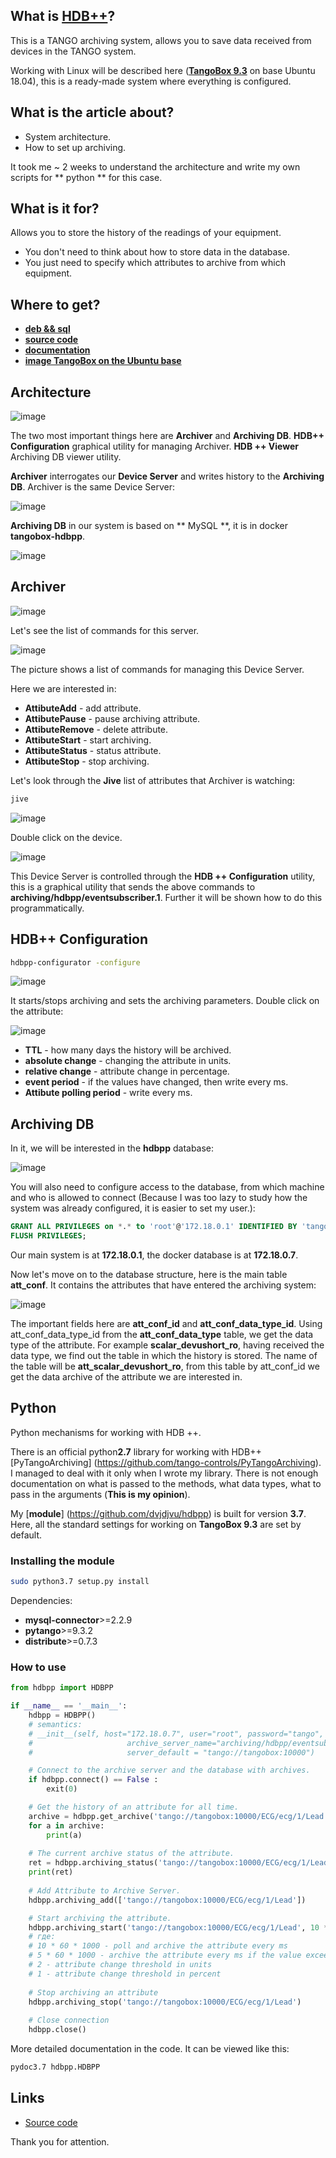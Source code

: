 ## What is [HDB++](https://www.tango-controls.org/community/project-docs/hdbplusplus/)?
This is a TANGO archiving system, allows you to save data received from devices in the TANGO system.

Working with Linux will be described here ([**TangoBox 9.3**](https://s2innovation.sharepoint.com/:f:/s/Developers/EovD2IBwhppAp-ZLXtawQ6gB9F6aXPPs2msr2hgPGTO-FQ?e=Ii3tnr) on base Ubuntu 18.04), this is a ready-made system where everything is configured.

## What is the article about?
 - System architecture.
 - How to set up archiving.

It took me ~ 2 weeks to understand the architecture and write my own scripts for ** python ** for this case.

## What is it for?
Allows you to store the history of the readings of your equipment.
 - You don't need to think about how to store data in the database.
 - You just need to specify which attributes to archive from which equipment.

<cut/>

## Where to get?
 - [**deb && sql**](https://www.tango-controls.org/community/project-docs/hdbplusplus/hdbplusplus-downloads/)
 - [**source code**](https://github.com/tango-controls-hdbpp)
 - [**documentation**](https://www.tango-controls.org/community/project-docs/hdbplusplus/hdbplusplus-doc/)
 - [**image TangoBox on the Ubuntu base**](https://tango-controls.readthedocs.io/en/latest/installation/virtualmachine.html)

## Architecture

![image](https://habrastorage.org/webt/si/9f/sq/si9fsq0jjolmzn2t2-ka9n_svnk.png)

The two most important things here are **Archiver** and **Archiving DB**. **HDB++ Configuration** graphical utility for managing Archiver. **HDB ++ Viewer** Archiving DB viewer utility.

**Archiver** interrogates our **Device Server** and writes history to the **Archiving DB**.
Archiver is the same Device Server:

![image](https://habrastorage.org/webt/wx/bw/4c/wxbw4cyo_occntl8jparsj2drbo.jpeg)

**Archiving DB** in our system is based on ** MySQL **, it is in docker **tangobox-hdbpp**.

![image](https://habrastorage.org/webt/lx/zx/tf/lxzxtfz04nofarfshjy4jdh3hhy.jpeg)

## Archiver

![image](https://habrastorage.org/webt/bc/dd/mw/bcddmwci_lpsr7exia445op9nze.jpeg)

Let's see the list of commands for this server.

![image](https://habrastorage.org/webt/e7/qk/ts/e7qktshbfap5gkk3dm_de-uqyxg.jpeg)

The picture shows a list of commands for managing this Device Server.

Here we are interested in:

 - **AttibuteAdd** - add attribute.
 - **AttibutePause** - pause archiving attribute.
 - **AttibuteRemove** - delete attribute.
 - **AttibuteStart** - start archiving.
 - **AttibuteStatus** - status attribute.
 - **AttibuteStop** - stop archiving.

Let's look through the **Jive** list of attributes that Archiver is watching:
```bash
jive
```

![image](https://habrastorage.org/webt/wx/bw/4c/wxbw4cyo_occntl8jparsj2drbo.jpeg)

Double click on the device.

![image](https://habrastorage.org/webt/gq/li/qa/gqliqanb2roaz98yqhl0b4lxhkk.jpeg)

This Device Server is controlled through the **HDB ++ Configuration** utility, this is a graphical utility that sends the above commands to **archiving/hdbpp/eventsubscriber.1**. Further it will be shown how to do this programmatically.

## HDB++ Configuration
```bash
hdbpp-configurator -configure
```

![image](https://habrastorage.org/webt/sv/nw/bh/svnwbh8yxo3l170gmibfly0gdzi.jpeg)

It starts/stops archiving and sets the archiving parameters. Double click on the attribute:

![image](https://habrastorage.org/webt/ve/gq/qt/vegqqtoux5y-2cctdn1dugymqzw.jpeg)

 - **TTL** - how many days the history will be archived.
 - **absolute change** - changing the attribute in units.
 - **relative change** - attribute change in percentage.
 - **event period** - if the values have changed, then write every ms.
 - **Attibute polling period** - write every ms.

## Archiving DB
In it, we will be interested in the **hdbpp** database:

![image](https://habrastorage.org/webt/5e/hh/15/5ehh15mfnxsnbr_di1sc_oqfhzk.jpeg)

You will also need to configure access to the database, from which machine and who is allowed to connect (Because I was too lazy to study how the system was already configured, it is easier to set my user.):
```sql
GRANT ALL PRIVILEGES on *.* to 'root'@'172.18.0.1' IDENTIFIED BY 'tango';
FLUSH PRIVILEGES;
```
Our main system is at **172.18.0.1**, the docker database is at **172.18.0.7**.

Now let's move on to the database structure, here is the main table **att_conf**. It contains the attributes that have entered the archiving system:

![image](https://habrastorage.org/webt/p5/qb/jn/p5qbjnakml0npautm0rhfiz8ixw.jpeg)

The important fields here are **att_conf_id** and **att_conf_data_type_id**. Using att_conf_data_type_id from the **att_conf_data_type** table, we get the data type of the attribute. For example **scalar_devushort_ro**, having received the data type, we find out the table in which the history is stored. The name of the table will be **att_scalar_devushort_ro**, from this table by att_conf_id we get the data archive of the attribute we are interested in.

## Python
Python mechanisms for working with HDB ++.

There is an official python**2.7** library for working with HDB++ [PyTangoArchiving] (https://github.com/tango-controls/PyTangoArchiving). I managed to deal with it only when I wrote my library. There is not enough documentation on what is passed to the methods, what data types, what to pass in the arguments (**This is my opinion**).

My [**module**] (https://github.com/dvjdjvu/hdbpp) is built for version **3.7**. Here, all the standard settings for working on **TangoBox 9.3** are set by default.

### Installing the module
```bash
sudo python3.7 setup.py install
```
Dependencies:
 - **mysql-connector**>=2.2.9
 - **pytango**>=9.3.2
 - **distribute**>=0.7.3

### How to use
```python
from hdbpp import HDBPP

if __name__ == '__main__':
    hdbpp = HDBPP()
    # semantics:
    # __init__(self, host="172.18.0.7", user="root", password="tango", database="hdbpp", 
    #                     archive_server_name="archiving/hdbpp/eventsubscriber.1",
    #                     server_default = "tango://tangobox:10000")

    # Connect to the archive server and the database with archives.
    if hdbpp.connect() == False :
        exit(0)

    # Get the history of an attribute for all time.
    archive = hdbpp.get_archive('tango://tangobox:10000/ECG/ecg/1/Lead')
    for a in archive:
        print(a)
    
    # The current archive status of the attribute.
    ret = hdbpp.archiving_status('tango://tangobox:10000/ECG/ecg/1/Lead')
    print(ret)
    
    # Add Attribute to Archive Server.
    hdbpp.archiving_add(['tango://tangobox:10000/ECG/ecg/1/Lead'])

    # Start archiving the attribute.
    hdbpp.archiving_start('tango://tangobox:10000/ECG/ecg/1/Lead', 10 * 60 * 1000, 5 * 60 * 1000, 2, 1)
    # где:
    # 10 * 60 * 1000 - poll and archive the attribute every ms
    # 5 * 60 * 1000 - archive the attribute every ms if the value exceeds the threshold
    # 2 - attribute change threshold in units
    # 1 - attribute change threshold in percent
 
    # Stop archiving an attribute
    hdbpp.archiving_stop('tango://tangobox:10000/ECG/ecg/1/Lead')
    
    # Close connection
    hdbpp.close()
```

More detailed documentation in the code.
It can be viewed like this:

```bash
pydoc3.7 hdbpp.HDBPP
```

## Links
 - [Source code](https://github.com/dvjdjvu/hdbpp)

Thank you for attention.
